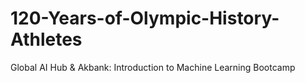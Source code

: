# 120-Years-of-Olympic-History-Athletes
Global AI Hub &amp; Akbank: Introduction to Machine Learning Bootcamp
